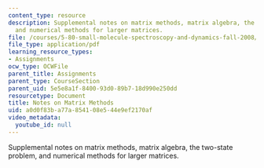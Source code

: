```yaml
---
content_type: resource
description: Supplemental notes on matrix methods, matrix algebra, the two-state problem,
  and numerical methods for larger matrices.
file: /courses/5-80-small-molecule-spectroscopy-and-dynamics-fall-2008/a0d0f83ba77a854108e544e9ef2170af_mtxmthds_1982.pdf
file_type: application/pdf
learning_resource_types:
- Assignments
ocw_type: OCWFile
parent_title: Assignments
parent_type: CourseSection
parent_uid: 5e5e8a1f-8400-93d0-89b7-18d990e250dd
resourcetype: Document
title: Notes on Matrix Methods
uid: a0d0f83b-a77a-8541-08e5-44e9ef2170af
video_metadata:
  youtube_id: null
---
```

Supplemental notes on matrix methods, matrix algebra, the two-state problem, and numerical methods for larger matrices.

